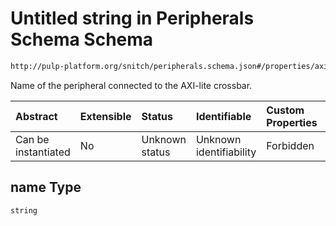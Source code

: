 # Untitled string in Peripherals Schema Schema

```txt
http://pulp-platform.org/snitch/peripherals.schema.json#/properties/axi_lite_peripherals/items/name
```

Name of the peripheral connected to the AXI-lite crossbar.

| Abstract            | Extensible | Status         | Identifiable            | Custom Properties | Additional Properties | Access Restrictions | Defined In                                                                 |
| :------------------ | :--------- | :------------- | :---------------------- | :---------------- | :-------------------- | :------------------ | :------------------------------------------------------------------------- |
| Can be instantiated | No         | Unknown status | Unknown identifiability | Forbidden         | Allowed               | none                | [peripherals.schema.json*](peripherals.schema.json "open original schema") |

## name Type

`string`
